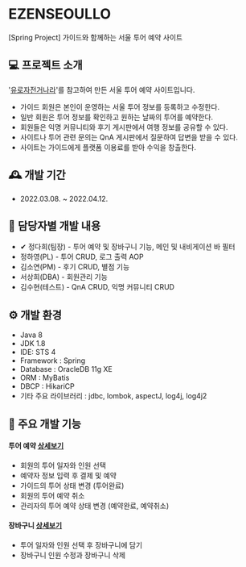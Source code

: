 # EZENSEOULLO
[Spring Project] 가이드와 함께하는 서울 투어 예약 사이트

## 💻 프로젝트 소개
'<a href="https://www.eurobike.kr/">유로자전거나라</a>'를 참고하여 만든 서울 투어 예약 사이트입니다.
* 가이드 회원은 본인이 운영하는 서울 투어 정보를 등록하고 수정한다.
* 일반 회원은 투어 정보를 확인하고 원하는 날짜의 투어를 예약한다.
* 회원들은 익명 커뮤니티와 후기 게시판에서 여행 정보를 공유할 수 있다.
* 사이트나 투어 관련 문의는 QnA 게시판에서 질문하여 답변을 받을 수 있다.
* 사이트는 가이드에게 플랫폼 이용료를 받아 수익을 창출한다.

## 🕰 개발 기간
* 2022.03.08. ~ 2022.04.12.

## 👭 담당자별 개발 내용
* ✔ 정다희(팀장) - 투어 예약 및 장바구니 기능, 메인 및 내비게이션 바 필터
* 정하영(PL) - 투어 CRUD, 로그 출력 AOP
* 김소연(PM) - 후기 CRUD, 별점 기능
* 서상희(DBA) - 회원관리 기능
* 김수현(테스트) - QnA CRUD, 익명 커뮤니티 CRUD

## ⚙️ 개발 환경
* Java 8
* JDK 1.8
* IDE: STS 4
* Framework : Spring
* Database : OracleDB 11g XE
* ORM : MyBatis
* DBCP : HikariCP
* 기타 주요 라이브러리 : jdbc, lombok, aspectJ, log4j, log4j2

## 📌 주요 개발 기능
#### 투어 예약 <a href="https://github.com/daheenamic/FinalProject/wiki/%EC%A3%BC%EC%9A%94-%EA%B8%B0%EB%8A%A5-%EC%86%8C%EA%B0%9C-(%ED%88%AC%EC%96%B4%EC%98%88%EC%95%BD)">상세보기</a>
- 회원의 투어 일자와 인원 선택
- 예약자 정보 입력 후 결제 및 예약
- 가이드의 투어 상태 변경 (투어완료)
- 회원의 투어 예약 취소
- 관리자의 투어 예약 상태 변경 (예약완료, 예약취소)

#### 장바구니 <a href="https://github.com/daheenamic/FinalProject/wiki/%EC%A3%BC%EC%9A%94-%EA%B8%B0%EB%8A%A5-%EC%86%8C%EA%B0%9C-(%EC%9E%A5%EB%B0%94%EA%B5%AC%EB%8B%88)">상세보기</a>
- 투어 일자와 인원 선택 후 장바구니에 담기
- 장바구니 인원 수정과 장바구니 삭제
